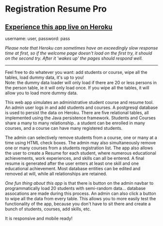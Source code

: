 # Registration Resume Pro

## [Experience this app live on Heroku](https://registration-resume-pro.herokuapp.com/)
username: user, password: pass   

_Please note that Heroku can sometimes have an exceedingly slow response time at first, so if the welcome page doesn't load on the first try, it should on the second try.  After it 'wakes up' the pages should respond well._
***

Feel free to do whatever you want: add students or course, wipe all the tables, load dummy data, it's up to you!   
Note: the dummy data loader will only load if there are 20 or less persons in the person table, ie it will only load once.  If you wipe all the tables, it will allow you to load more dummy data.

This web app simulates an administrative student course and resume tool.  An admin user logs in and add students and courses.  A postgresql database is used to persist the data on Heroku.  There are five relational tables, all implemented using the Java persistence framework.  Students and Courses share a many to many relationship.. a student can be enrolled in many courses, and a course can have many registered students.

The admin can selectively remove students from a course, one or many at a time using HTML check boxes.  The admin may also simultaneously remove one or many courses from a students registration list.  The app also allows the user to create a Resume for each student, where numerous educational achievements, work experiences, and skills can all be entered.  A final resume is generated after the user enters at least one skill and one educational achievement.  Most database entities can be edited and removed at will, while all relationships are retained.

_One fun thing about this app_ is that there is button on the admin navbar to programmatically load 20 students with semi-random data... database assocations are made during this process.  An admin can also click a button to wipe all the data from every table.  This allows you to more easily test the functionality of the app, because you don't have to sit there and create a bunch of students, courses, add skills, etc.

It is responsive and mobile ready!
